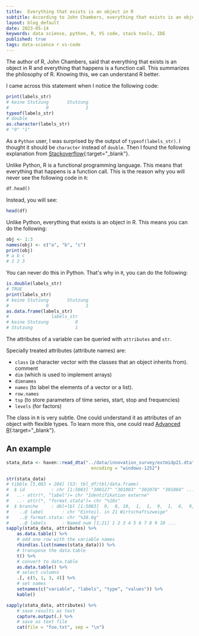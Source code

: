 ```yaml
---
title:  Everything that exists is an object in R 
subtitle: According to John Chambers, everything that exists is an object in R and everything that happens is a function call. This summarizes the philosophy of R. Knowing this, we can understand R better.
layout: blog_default
date: 2023-05-14
keywords: data science, python, R, VS code, stack tools, IDE
published: true
tags: data-science r vs-code 
---
```


The author of R, John Chambers, said that everything that exists is an object in R and everything that happens is a function call. This summarizes the philosophy of R. Knowing this, we can understand R better.

I came across this statement when I notice the following code:

```R
print(labels_str)
# keine Stutzung       Stutzung 
#              0              1 
typeof(labels_str)
# double
as.character(labels_str)
# "0" "1"
```

As a `Python` user, I was surprised by the output of `typeof(labels_str)`. I thought it should be `character` instead of `double`. Then I found the following explanation from [Stackoverflow](https://stackoverflow.com/questions/34376318/whats-the-real-meaning-about-everything-that-exists-is-an-object-in-r){:target="_blank"}. 


Unlike Python, R is a functional programming language. This means that everything that happens is a function call. This is the reason why you will never see the
following code in `R`:

```python
df.head()
```

Instead, you will see:

```R
head(df)
```

Unlike Python, everything that exists is an object in R. This means you can do the following:

```R
obj <- 1:3
names(obj) <- c("a", "b", "c")
print(obj)
# a b c
# 1 2 3
```

You can never do this in Python. That's why in `R`, you can do the following:

```R
is.double(labels_str)
# TRUE
print(labels_str)
# keine Stutzung       Stutzung
#              0              1
as.data.frame(labels_str)
#                labels_str
# keine Stutzung          0
# Stutzung                1
```

The attributes of a variable can be queried with `attributes` and `str`.


Specially treated attributes (attribute names) are:

- `class` (a character vector with the classes that an object inherits from).
comment
- `dim` (which is used to implement arrays)
- `dimnames`
- `names` (to label the elements of a vector or a list).
- `row.names`
- `tsp` (to store parameters of time series, start, stop and frequencies)
- `levels` (for factors)


The class in `R` is very subtle. One could understand it as attributes of an object with flexible types. To learn more this, one could read [Advanced R](https://adv-r.hadley.nz/oo.html){:target="_blank"}.


## An example

```R
stata_data <- haven::read_dta("../data/innovation_survey/extmidp21.dta",
                                encoding = "windows-1252")

str(stata_data)
# tibble [5,083 × 284] (S3: tbl_df/tbl/data.frame)
#  $ id          : chr [1:5083] "300127" "301003" "301078" "301084" ...
#   ..- attr(*, "label")= chr "Identifikation externe"
#   ..- attr(*, "format.stata")= chr "%10s"
#  $ branche     : dbl+lbl [1:5083]  9,  8, 10,  1,  1,  9,  1,  6,  9,  1,  2, 10,  9,  ...
#    ..@ label       : chr "Einteil. in 21 Wirtschaftszweige"
#    ..@ format.stata: chr "%38.0g"
#    ..@ labels      : Named num [1:21] 1 2 3 4 5 6 7 8 9 10 ...
sapply(stata_data, attributes) %>% 
    as.data.table() %>%
    # add one row with the variable names
    rbind(as.list(names(stata_data))) %>%
    # transpose the data.table
    t() %>%
    # convert to data.table
    as.data.table() %>%
    # select columns
    .[, c(5, 1, 3, 4)] %>%
    # set names
    setnames(c("variable", "labels", "type", "values")) %>%
    kable()

sapply(stata_data, attributes) %>%
    # save results as text
    capture.output(.) %>%
    # save as text file
    cat(file = "foo.txt", sep = "\n")
```